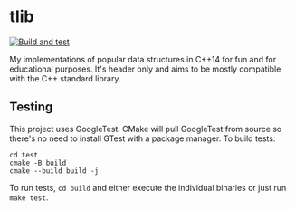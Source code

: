 # tlib

[![Build and test](https://github.com/kwsp/tlib/actions/workflows/build.yml/badge.svg)](https://github.com/kwsp/tlib/actions/workflows/build.yml)

My implementations of popular data structures in C++14 for fun and for educational purposes. It's header only and aims to be mostly compatible with the C++ standard library.

## Testing

This project uses GoogleTest. CMake will pull GoogleTest from source so there's no need to install GTest with a package manager. To build tests:

```
cd test
cmake -B build
cmake --build build -j
```

To run tests, `cd build` and either execute the individual binaries or just run `make test`.

